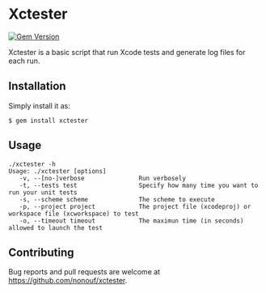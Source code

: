 # Xctester

[![Gem Version](https://badge.fury.io/rb/xctester.svg)](https://badge.fury.io/rb/xctester)

Xctester is a basic script that run Xcode tests and generate log files for each run.

## Installation


Simply install it  as:

    $ gem install xctester

## Usage

```
./xctester -h
Usage: ./xctester [options]
   -v, --[no-]verbose               Run verbosely
   -t, --tests test                 Specify how many time you want to run your unit tests
   -s, --scheme scheme              The scheme to execute
   -p, --project project            The project file (xcodeproj) or workspace file (xcworkspace) to test
   -o, --timeout timeout            The maximun time (in seconds) allowed to launch the test
```

## Contributing

Bug reports and pull requests are welcome at https://github.com/nonouf/xctester.
